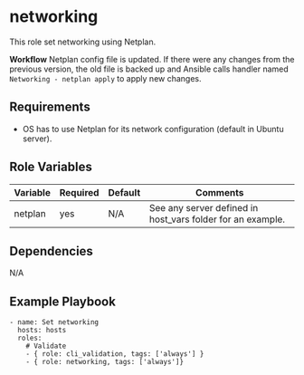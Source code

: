 networking
=========

This role set networking using Netplan. 


**Workflow**
Netplan config file is updated. If there were any changes from the previous version, the old file is backed up and Ansible calls handler named `Networking - netplan apply` to apply new changes. 


Requirements
------------

- OS has to use Netplan for its network configuration (default in Ubuntu server).



Role Variables
--------------

| Variable          | Required | Default | Comments   |
|-------------------|----------|---------|------------|
| netplan | yes | N/A | See any server defined in host_vars folder for an example.


Dependencies
------------
N/A


Example Playbook
----------------

```
- name: Set networking
  hosts: hosts
  roles:
    # Validate
    - { role: cli_validation, tags: ['always'] }
    - { role: networking, tags: ['always']}
```
